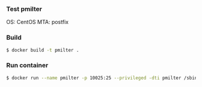 ### Test pmilter

OS: CentOS
MTA: postfix

### Build

```sh
$ docker build -t pmilter .
```

### Run container

```sh
$ docker run --name pmilter -p 10025:25 --privileged -dti pmilter /sbin/init
```
